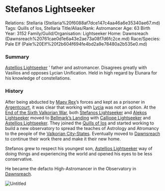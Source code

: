 # Stefanos Lightseeker

Relations: Stellaria (Stellaria%20f6088af7dce147c4aa46a6e35340ae67.md) 
Tags: Quills of Ios, Stellaria
Title/Alias/Rank: Astromancer
Age: 63
Birth Year: 3152
Family/Guild/Organisation: Lightseeker
Home:  Dawnsreach (Dawnsreach%20761cae0d1e6a43e2ae73a08f7d6fc2ce.md) 
Race/Species: Pale Elf (Pale%20Elf%20f2b604f694fe4bd2a9e78480a2b535e0.md)

### Summary

[Astellios Lightseeker](Astellios%20Lightseeker%209df94ac6f30949a69dd6c024e821df50.md) ’ father and astromancer. Disagrees greatly with Vasilios and opposes Lycian Unification. Held in high regard by Elunara for his knowledge of constellations.

### History

After being abducted by [Maev Rex](Maev%20Rex%2025a28a4d34b9431bbcd0de9e8fa22817.md)’s forces and kept as a prisoner in [Argentcourt](Argentcourt%20b41a9e66f343460486a277b32660228c.md), it was clear that working with [Lycia](Lycia%20402bf15c994f402cbbf4ef7250df6463.md) was not an option. At the [End of the Sixth Valkorian War](End%20of%20the%20Sixth%20Valkorian%20War%20baaa265f20174631be11e4821e2552ba.md), both [Stefanos Lightseeker](Stefanos%20Lightseeker%20c1f3e3aeb4b64f23b01036e85a984da6.md) and [Alekos Lightseeker](Alekos%20Lightseeker%20e88632a005164453b65ab549e06ec1ad.md) moved to [Bellmark’s Landing](Bellmark%E2%80%99s%20Landing%2054c76e237a3b470da0856b090bec2ee2.md) with [Calliope Lightseeker](Calliope%20Lightseeker%200d801d6e7a9e48979700aa3b30c2462d.md) and [Astellios Lightseeker](Astellios%20Lightseeker%209df94ac6f30949a69dd6c024e821df50.md). They joined the [Quills of Ios](Quills%20of%20Ios%206a92bc4f5c7c4629a25e19d47d321171.md) and started working to build a new observatory to spread the teaches of Astrology and Atromancy to the people of the [Valkorian City-States](Valkorian%20City-States%2094cc103e39aa4dc4a9e2e08376851195.md). Eventually moved to [Dawnsreach](Dawnsreach%20761cae0d1e6a43e2ae73a08f7d6fc2ce.md) to continue their work there and make it their new home.

Stefanos grew to respect his youngest son, [Astellios Lightseeker](Astellios%20Lightseeker%209df94ac6f30949a69dd6c024e821df50.md) way of doing things and experiencing the world and opened his eyes to be less conservative.

He became the defacto High-Astromancer in the Observatory in [Dawnsreach](Dawnsreach%20761cae0d1e6a43e2ae73a08f7d6fc2ce.md).

![Untitled](Untitled%2022.png)